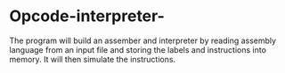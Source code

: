 # Opcode-interpreter-
The program will build an assember and interpreter by reading assembly language from an input file and storing the labels and instructions into memory. It will then simulate the instructions. 
